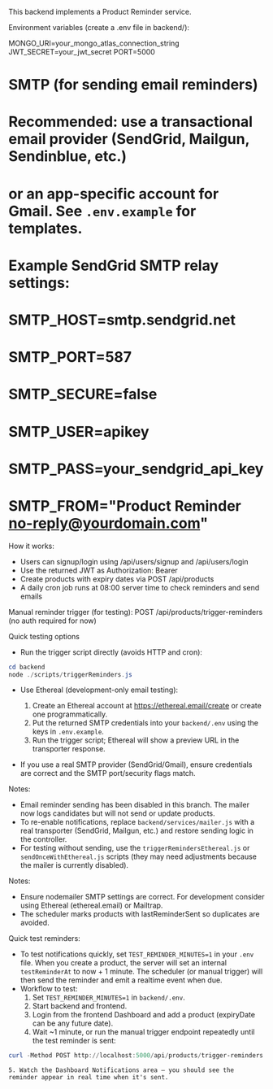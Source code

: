 This backend implements a Product Reminder service.

Environment variables (create a .env file in backend/):

MONGO_URI=your_mongo_atlas_connection_string
JWT_SECRET=your_jwt_secret
PORT=5000

# SMTP (for sending email reminders)
# Recommended: use a transactional email provider (SendGrid, Mailgun, Sendinblue, etc.)
# or an app-specific account for Gmail. See `.env.example` for templates.
# Example SendGrid SMTP relay settings:
# SMTP_HOST=smtp.sendgrid.net
# SMTP_PORT=587
# SMTP_SECURE=false
# SMTP_USER=apikey
# SMTP_PASS=your_sendgrid_api_key
# SMTP_FROM="Product Reminder <no-reply@yourdomain.com>"

How it works:
- Users can signup/login using /api/users/signup and /api/users/login
- Use the returned JWT as Authorization: Bearer <token>
- Create products with expiry dates via POST /api/products
- A daily cron job runs at 08:00 server time to check reminders and send emails

Manual reminder trigger (for testing): POST /api/products/trigger-reminders (no auth required for now)

Quick testing options
- Run the trigger script directly (avoids HTTP and cron):

```powershell
cd backend
node ./scripts/triggerReminders.js
```

- Use Ethereal (development-only email testing):
	1. Create an Ethereal account at https://ethereal.email/create or create one programmatically.
	2. Put the returned SMTP credentials into your `backend/.env` using the keys in `.env.example`.
	3. Run the trigger script; Ethereal will show a preview URL in the transporter response.

- If you use a real SMTP provider (SendGrid/Gmail), ensure credentials are correct and the SMTP port/security flags match.

Notes:
- Email reminder sending has been disabled in this branch. The mailer now logs candidates but will not send or update products.
- To re-enable notifications, replace `backend/services/mailer.js` with a real transporter (SendGrid, Mailgun, etc.) and restore sending logic in the controller.
- For testing without sending, use the `triggerRemindersEthereal.js` or `sendOnceWithEthereal.js` scripts (they may need adjustments because the mailer is currently disabled).

Notes:
- Ensure nodemailer SMTP settings are correct. For development consider using Ethereal (ethereal.email) or Mailtrap.
- The scheduler marks products with lastReminderSent so duplicates are avoided.

Quick test reminders:
- To test notifications quickly, set `TEST_REMINDER_MINUTES=1` in your `.env` file. When you create a product, the server will set an internal `testReminderAt` to now + 1 minute. The scheduler (or manual trigger) will then send the reminder and emit a realtime event when due.
- Workflow to test:
	1. Set `TEST_REMINDER_MINUTES=1` in `backend/.env`.
	2. Start backend and frontend.
	3. Login from the frontend Dashboard and add a product (expiryDate can be any future date).
	4. Wait ~1 minute, or run the manual trigger endpoint repeatedly until the test reminder is sent:

```powershell
curl -Method POST http://localhost:5000/api/products/trigger-reminders
```

	5. Watch the Dashboard Notifications area — you should see the reminder appear in real time when it's sent.


